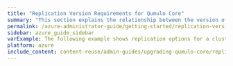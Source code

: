 ```yaml
---
title: "Replication Version Requirements for Qumulo Core"
summary: "This section explains the relationship between the version of Qumulo Core that a cluster runs and data replication between it and other clusters."
permalink: /azure-administrator-guide/getting-started/replication-version-requirements.html
sidebar: azure_guide_sidebar
varExample: The following example shows replication options for a cluster running the 
platform: azure
include_content: content-reuse/admin-guides/upgrading-qumulo-core/replication-version-requirements-upgrade-recommendations.md
---
```


